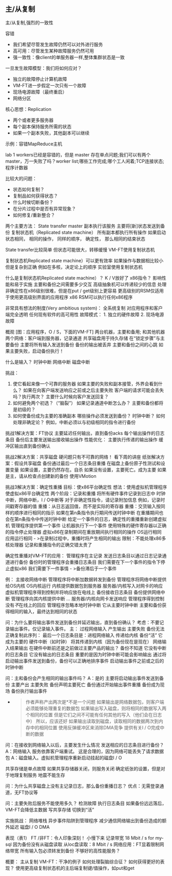 ## 主/从复制
主/从复制,强烈的一致性

容错

* 我们希望尽管发生故障仍然可以对外进行服务
* 高可用：尽管发生某种故障服务仍然可用
* 强一致性：像client的单服务器一样,整体集群状态是一致

一旦发生故障模型：我们将如何应对？

* 独立的故障停止计算机故障
* VM-FT进一步假定一次只有一个故障
* 现场电源故障（最终重启）
* 网络分区

核心思想：Replication

* 两个或者更多服务器
* 每个副本保持服务所需的状态
* 如果一个副本失败，其他副本可以继续

示例：容错MapReduce主机

lab 1 workers已经是容错的，但是 master 存在单点问题;我们可以有两个master，万一失败了吗？worker list;哪些工作完成;哪个工人闲着;TCP连接状态;程序计数器

比较大的问题：

  * 状态如何复制？
  * 复制品如何获得状态？
  * 什么时候切断备份？
  * 在分片过程中是否有异常现象？
  * 如何修复/重新整合？

两个主要方法：
  State transfer
    master 副本执行该服务
    主要将[新]状态发送到备份
  复制状态机（Replicated state machine）
    所有副本都执行所有操作
    如果启动状态相同，
      相同的操作，
      同样的顺序，
      确定性，
      那么相同的结束状态

State transfer比较简单
  但状态可能很大，转移缓慢
  VM-FT使用复制状态机

复制状态机Replicated state machine）可以更有效率
  如果操作与数据相比较小
  但是复杂到正确
    例如在多核，决定论上的顺序
  实验室使用复制状态机

什么是复制状态机Replicated state machine）？
  K / V放好了
  x86指令？
  影响性能和易于实施
    主要和备份之间需要多少交互
      高级抽象机可以传递较少的信息
    处理非确定性在x86级别很难，但是在put / get级别上更容易
  更高级别的RSM仅适用于使用更高级别界面的应用程序
    x86 RSM可以执行任何x86程序

非常具有想法的制度(Very ambitious system)：
  全系统复制
  对应用程序和客户端完全透明
  任何现有软件的高可用性
  故障模式：
    1. 独立的硬件故障
    2. 现场电源故障

概观
  [图：应用程序，O / S，下面的VM-FT]
  两台机器，主要和备用; 和其他机器
  两个网络：客户端到服务器，记录通道
  共享磁盘用于持久存储
  在“锁定步骤”与主要备份
    主要将所有输入发送到备份
    备份的输出被丢弃
  主要和备份之间的心跳
    如果主要失败，启动备份执行！

什么是输入？
  时钟中断
  网络中断
  磁盘中断

挑战：
  1. 使它看起来像一个可靠的服务器
    如果主要的失败和副本接管，外界会看到什么？
      如果在向客户端发送响应之前或之后主要失败
      客户端的请求可能会丢失吗？执行两次？
    主要什么时候向客户发送回复？
  2. 如何避免两个初选？（“脑裂”）
    如果记录通道中断怎么办？
    主要和备份都将是初级的？
  3. 如何使备份成为主要的准确副本
    哪些操作必须发送到备份？
      时钟中断？
    如何处理非确定论？
      例如，中断必须以与初级相同的指令进行备份


挑战1解决方案：FT协议
  主要延迟任何输出，直到备份acks
    每个输出操作的日志条目
    备份后主要发送输出接收输出操作
  性能优化：
    主要执行传递的输出操作
    缓冲区输出直到备份确认

挑战2解决方案：共享磁盘
  硬问题只有不可靠的网络！
    看下周的讲座
  纸张解决方案：假设共享磁盘
    备份通过最后一个日志条目重播
    在磁盘上备份原子性测试和设置变量
      如果设置，主要仍然存在。自杀
      如果没有设置，主要死亡。成为主要
      如果是主，请从检查点创建新的备份
        使用VMotion

挑战3解决方案：确定性重播
  目标：使x86平台确定性
    想法：使用虚拟机管理程序使虚拟x86平台确定性
    两个阶段：记录和重播
  将所有硬件事件记录到日志中
    时钟中断，网络中断，I / O中断等
    对于非确定性指令，请记录附加信息
      例如，记录时间戳寄存器的值
      重播：从日志返回值，而不是实际的寄存器
  重播：交货输入按同样的顺序进行相同的指示
    如果在第n条指令执行期间传送时钟中断
    在重播期间也会在第n条指令中传送时钟中断
  给定一个事件的日志，确定性的重播重新创建虚拟机
    管理程序提供第一个事件
    让机器执行下一个事件
      使用特殊的硬件寄存器以正确的指令停止处理器
    虚拟x86在录制期间在重放期间执行相同的操作
      OS运行相同
      应用运行相同
      - >在录制过程中，重播时将产生相同的输出
  限制：不能处理x86多核处理器
    记录和重播指令的正确交错太贵了

确定性重播对VM-FT的应用：
  管理程序在主记录
    发送日志条目以通过日志记录通道进行备份
  备份时的管理程序会重播日志条目
    我们需要在下一个事件的指令下停止虚拟x86
    我们需要下一件事情
    - >备份滞后于一个事件
    
例：
  主接收网络中断
    管理程序将中断加数据转发到备份
    管理程序将网络中断提供给OS内核
    OS内核运行
    内核提供数据包到服务器
    服务器/内核写入对网卡的响应
    虚拟机管理程序得到控制并将响应放在电线上
  备份接收日志条目
    备份提供网络中断
    管理程序向其内核提供中断
    ...
    服务器/内核向网卡发送响应
    管理程序得到控制
      没有*不*在线上的回应
    管理程序忽略本地时钟中断
      它从主要时钟中断
  主要和备份获得相同的输入，最终达到相同的状态

问：为什么要将输出事件发送到备份并延迟输出，直到备份确认？
  考虑：不要记录输出事件。仅记录输入事件。
  主：
    过程网络输入
    产生输出
    主要失败
  备份无法正确复制此序列：
    最后一个日志条目是：进程网络输入
      传递给内核
    备份“活”
      它成为主要的
    硬件中断（如时钟）
      将其传递到内核（因为备份现在是现在）
    网络输入结果输出
      在硬件中断前还是之前做过主要产品的输出？
      备份不知道
        它没有中断的日志条目
    它没有输出的日志条目
      重要的是因为时钟中断可能会影响输出
  通过将启动输出事件发送到备份，备份可以正确地排序事件
    启动输出事件之前或之后的时钟中断

问：主和备份会产生相同的输出事件吗？ 
  A：是的
  主要将启动输出事件发送到备份
  主要产出
  主要失败
  备份声明主要死亡
  备份通过开始输出事件重播
  备份成为现场
  备份执行输出事件
  - >作者声称产出两次是*不是一个问题
    如果输出是网络数据包，则客户端必须能够处理重复的数据包
    如果输出写入磁盘，则将相同的数据写入两个相同的位置
      但是它们之间不可能有任何其他的写入（他们会在日志中）
      所以，应该还好
    如果输出读取到磁盘，读取相同的数据两次到内存中的相同位置
      使用反弹缓冲区来消除DMA竞争
      提供有关I / O完成中断的数据
    
问：在接收到网络输入以后，主要发生什么情况
发送相应的日志条目进行备份？
  A：网络输入 服务依靠客户端重试。
    这是合理的，因为网络可能丢失了请求数据包
  A：磁盘输入。虚拟机管理程序重新启动挂起的磁盘I / O
      
共享存储是单点故障
    如果共享存储器关闭，则服务关闭
  确定纸张的设置，但是对于地理复制服务
    地震不能生存

问：为什么共享磁盘上没有主记录日志，那么备份重播日志？
  优点：无需登录通道，无FT协议等

问：主要失败后服务不能使用多久？
  检测故障
  执行日志条目
    如果备份远远落后，VM-FT会降低主数据
  写共享存储
  切换到“活”

实施挑战：
  网络堆栈
    异步事件陷阱到管理程序
    减少通信网络输出到备份造成的额外延迟
  磁盘I / O
    DMA

表现（表1）
  FT /非FT：令人印象深刻！
    小慢下来
  记录带宽
    18 Mbit / s for my-sql
      因为备份没有从磁盘读取
      从loc盘读取：8 Mbit / s
  网络应用：FT显着限制网络带宽
    所有输入包必须转发到备份
  不够好的高性能服务？

概要：
  主从复制
    VM-FT：干净的例子
  如何处理裂脑综合征？
  如何获得更好的表现？
    使用更高级复制状态机的主后端复制键/值操作，如put和get
